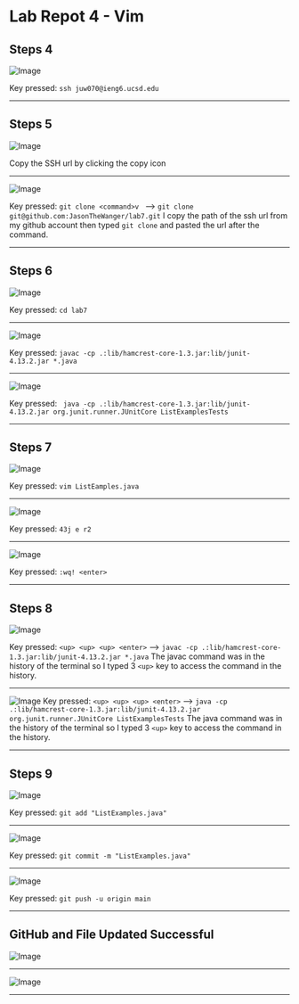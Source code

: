 Lab Repot 4 - Vim
=================

Steps 4
-------

![Image](Login.png)

Key pressed: ``` ssh juw070@ieng6.ucsd.edu ```

***

Steps 5
-------
![Image](copySSHFromGitHub.png)

Copy the SSH url by clicking the copy icon

***

![Image](git_clone.png)

Key pressed: ``` git clone <command>v  ``` --> ``` git clone git@github.com:JasonTheWanger/lab7.git ``` I copy the path of the ssh url from my github account then typed ``` git clone ``` and pasted the url after the command.

***

Steps 6
-------

![Image](cd_lab7.png)

Key pressed: ``` cd lab7 ```

***

![Image](javac.png)

Key pressed: ``` javac -cp .:lib/hamcrest-core-1.3.jar:lib/junit-4.13.2.jar *.java ```

***

![Image](java.png)

Key pressed: ``` java -cp .:lib/hamcrest-core-1.3.jar:lib/junit-4.13.2.jar org.junit.runner.JUnitCore ListExamplesTests```

***

Steps 7
-------

![Image](vim.png)

Key pressed: ``` vim ListEamples.java ```

***

![Image](vim-fix.png)

Key pressed: ``` 43j e r2 ```

***

![Image](vim-quit.png)

Key pressed: ``` :wq! <enter> ```

***

Steps 8
-------

![Image](javac_after.png)

Key pressed: ``` <up> <up> <up> <enter> ``` --> ``` javac -cp .:lib/hamcrest-core-1.3.jar:lib/junit-4.13.2.jar *.java ``` The javac command was in the history of the terminal so I typed 3 ```<up>``` key to access the command in the history.

***

![Image](java_after.png)
Key pressed: ``` <up> <up> <up> <enter> ``` --> ``` java -cp .:lib/hamcrest-core-1.3.jar:lib/junit-4.13.2.jar org.junit.runner.JUnitCore ListExamplesTests ``` The java command was in the history of the terminal so I typed 3 ```<up>``` key to access the command in the history.

***

Steps 9
-------

![Image](git_add.png)

Key pressed: ``` git add "ListExamples.java" ```

***

![Image](git_commit.png)

Key pressed: ``` git commit -m "ListExamples.java" ```

***

![Image](git_push.png)

Key pressed: ``` git push -u origin main ```

***

GitHub and File Updated Successful
-------------------------

![Image](GitHub_Updated.png)

***

![Image](ListExamplesUpdated.png)

***
